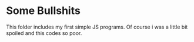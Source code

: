 # Some Bullshits
This folder includes my first simple JS programs. Of course i was a little bit spoiled and this codes so poor.